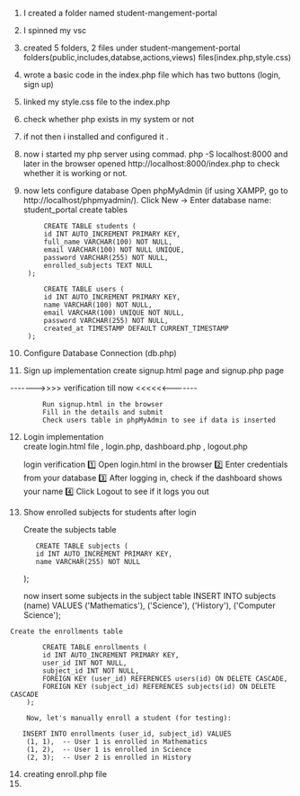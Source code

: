 1. I created a folder named student-mangement-portal
2. I spinned my vsc 
3. created 5 folders, 2 files  under student-mangement-portal
folders(public,includes,databse,actions,views) files(index.php,style.css)
4. wrote a basic code in the index.php file which has two buttons (login, sign up)
5. linked my style.css file to the index.php
6. check whether php exists in my system or not
7. if not then i installed and configured it .
8. now i started my php server using commad.
     php -S localhost:8000
     and later in the browser opened http://localhost:8000/index.php to check whether it is working or not.

9. now lets configure database 
    Open phpMyAdmin (if using XAMPP, go to http://localhost/phpmyadmin/).
    Click New → Enter database name:     student_portal
    create tables

            CREATE TABLE students (
            id INT AUTO_INCREMENT PRIMARY KEY,
            full_name VARCHAR(100) NOT NULL,
            email VARCHAR(100) NOT NULL UNIQUE,
            password VARCHAR(255) NOT NULL,
            enrolled_subjects TEXT NULL
        );

            CREATE TABLE users (
            id INT AUTO_INCREMENT PRIMARY KEY,
            name VARCHAR(100) NOT NULL,
            email VARCHAR(100) UNIQUE NOT NULL,
            password VARCHAR(255) NOT NULL,
            created_at TIMESTAMP DEFAULT CURRENT_TIMESTAMP
        );

10. Configure Database Connection (db.php)    

11. Sign up implementation 
    create signup.html page and signup.php page

 ------->>>>  verification till now  <<<<<<-------

            Run signup.html in the browser
            Fill in the details and submit
            Check users table in phpMyAdmin to see if data is inserted


12. Login implementation         
     create login.html file , login.php, dashboard.php , logout.php

      login verification
        1️⃣ Open login.html in the browser
        2️⃣ Enter credentials from your database
        3️⃣ After logging in, check if the dashboard shows your name
        4️⃣ Click Logout to see if it logs you out   


13.  Show enrolled subjects for students after login

     Create the subjects table

            CREATE TABLE subjects (
            id INT AUTO_INCREMENT PRIMARY KEY,
            name VARCHAR(255) NOT NULL
        );

        now insert some subjects in the subject table
                    INSERT INTO subjects (name) VALUES
            ('Mathematics'),
            ('Science'),
            ('History'),
            ('Computer Science');

    Create the enrollments table       

            CREATE TABLE enrollments (
            id INT AUTO_INCREMENT PRIMARY KEY,
            user_id INT NOT NULL,
            subject_id INT NOT NULL,
            FOREIGN KEY (user_id) REFERENCES users(id) ON DELETE CASCADE,
            FOREIGN KEY (subject_id) REFERENCES subjects(id) ON DELETE CASCADE
        );
  
        Now, let's manually enroll a student (for testing):

       INSERT INTO enrollments (user_id, subject_id) VALUES
        (1, 1),  -- User 1 is enrolled in Mathematics
        (1, 2),  -- User 1 is enrolled in Science
        (2, 3);  -- User 2 is enrolled in History

14. creating enroll.php file
15.         

 



